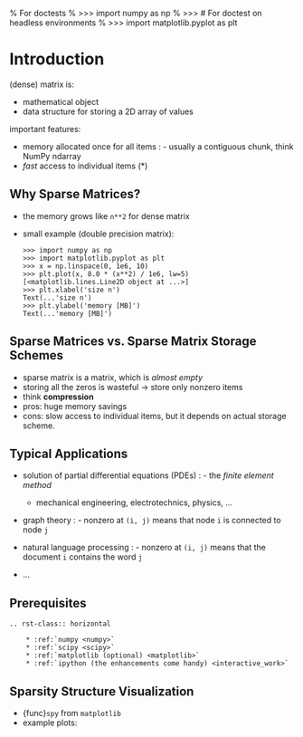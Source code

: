 % For doctests
% >>> import numpy as np
% >>> # For doctest on headless environments
% >>> import matplotlib.pyplot as plt

# Introduction

(dense) matrix is:

- mathematical object
- data structure for storing a 2D array of values

important features:

- memory allocated once for all items
  : - usually a contiguous chunk, think NumPy ndarray
- *fast* access to individual items (\*)

## Why Sparse Matrices?

- the memory grows like `n**2` for dense matrix

- small example (double precision matrix):

  ```
  >>> import numpy as np
  >>> import matplotlib.pyplot as plt
  >>> x = np.linspace(0, 1e6, 10)
  >>> plt.plot(x, 8.0 * (x**2) / 1e6, lw=5)
  [<matplotlib.lines.Line2D object at ...>]
  >>> plt.xlabel('size n')
  Text(...'size n')
  >>> plt.ylabel('memory [MB]')
  Text(...'memory [MB]')
  ```

## Sparse Matrices vs. Sparse Matrix Storage Schemes

- sparse matrix is a matrix, which is *almost empty*
- storing all the zeros is wasteful -> store only nonzero items
- think **compression**
- pros: huge memory savings
- cons: slow access to individual items, but it depends on actual storage scheme.

## Typical Applications

- solution of partial differential equations (PDEs)
  : - the *finite element method*
    - mechanical engineering, electrotechnics, physics, ...

- graph theory
  : - nonzero at `(i, j)` means that node `i` is connected to node `j`

- natural language processing
  : - nonzero at `(i, j)` means that the document `i` contains the word `j`

- ...

## Prerequisites

```{eval-rst}
.. rst-class:: horizontal

    * :ref:`numpy <numpy>`
    * :ref:`scipy <scipy>`
    * :ref:`matplotlib (optional) <matplotlib>`
    * :ref:`ipython (the enhancements come handy) <interactive_work>`
```

## Sparsity Structure Visualization

- {func}`spy` from `matplotlib`
- example plots:

```{image} figures/graph.png
```

```{image} figures/graph_g.png
```

```{image} figures/graph_rcm.png
```
